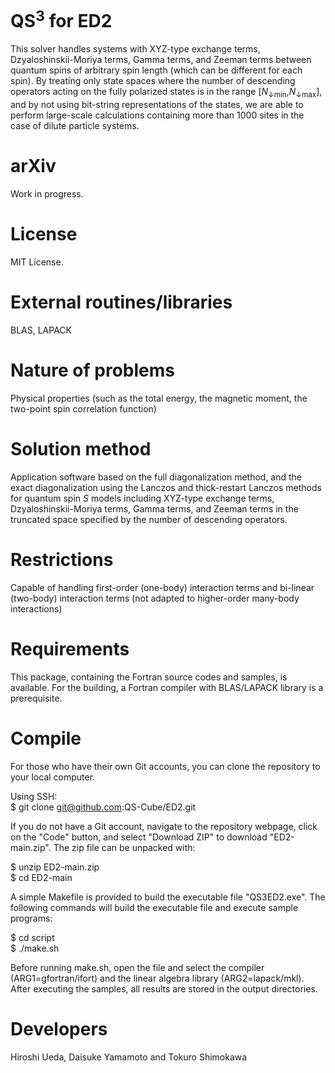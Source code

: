 # QS<sup>3</sup> for ED2

This solver handles systems with XYZ-type exchange terms, Dzyaloshinskii-Moriya terms, Gamma terms, and Zeeman terms between quantum spins of arbitrary spin length (which can be different for each spin). By treating only state spaces where the number of descending operators acting on the fully polarized states is in the range [<i>N</i><sub>↓min</sub>,<i>N</i><sub>↓max</sub>], and by not using bit-string representations of the states, we are able to perform large-scale calculations containing more than 1000 sites in the case of dilute particle systems.

# arXiv

Work in progress.

# License

MIT License.

# External routines/libraries 

BLAS, LAPACK

# Nature of problems

Physical properties (such as the total energy, the magnetic moment, the two-point spin correlation function)

# Solution method

Application software based on the full diagonalization method, and the exact diagonalization using the Lanczos and thick-restart Lanczos methods for quantum spin <i>S</i> models including XYZ-type exchange terms, Dzyaloshinskii-Moriya terms, Gamma terms, and Zeeman terms in the truncated space specified by the number of descending operators.

# Restrictions

Capable of handling first-order (one-body) interaction terms and bi-linear (two-body) interaction terms (not adapted to higher-order many-body interactions)

# Requirements

This package, containing the Fortran source codes and samples, is available. For the building, a Fortran compiler with BLAS/LAPACK library is a prerequisite. 

# Compile

For those who have their own Git accounts, you can clone the repository to your local computer. 

Using SSH:<br>
$ git clone git@github.com:QS-Cube/ED2.git

If you do not have a Git account, navigate to the repository webpage, click on the "Code" button, and select "Download ZIP" to download "ED2-main.zip". The zip file can be unpacked with:

$ unzip ED2-main.zip<br>
$ cd ED2-main

A simple Makefile is provided to build the executable file "QS3ED2.exe". The following commands will build the executable file and execute sample programs:

$ cd script<br>
$ ./make.sh 

Before running make.sh, open the file and select the compiler (ARG1=gfortran/ifort) and the linear algebra library (ARG2=lapack/mkl). After executing the samples, all results are stored in the output directories.

# Developers
Hiroshi Ueda, Daisuke Yamamoto and Tokuro Shimokawa
